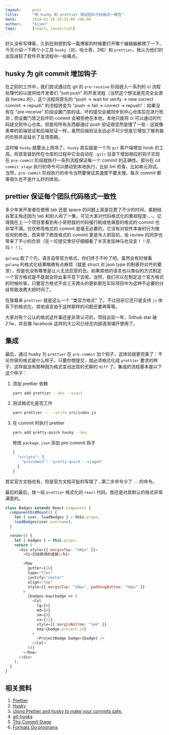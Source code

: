 ```yaml
---
layout:     post
title:      "用 husky 和 prettier 保证团队代码格式一致性"
date:       2018-02-28 14:33:00 +08:00
author:     "Eisen"
tags:       [react, javascript]
---
```


好久没有写博客，久到在刚想到写一篇博客的时候要打开哪个编辑器都楞了一下。今天介绍一下两个小工具 `husky`（对，哈士奇，2哈）和 `prettier`。我认为他们的出现减轻了软件开发流程中一些痛点。

## husky 为 git commit 增加钩子

在之前的工作中，我们尝试通过在 git 的 `pre-receive` 阶段嵌入一系列的 ci 流程处理代码以提供给开发者们 "just push" 的开发流程（当然这个想法是完完全全源自  heroku 的）。这个流程将原先的 "push -> wait for verify -> new correct commit -> repush" 的流程转变为 "push -> fail -> correct -> repush"：如果没有在 "pre-receive" 阶段设置门禁的话，坏的提交会被同步到中心仓库后在进行检测；而设置门禁之后坏的 commit 会被拒绝在本地，本地只能将 ci 可以通过的代码提交到中心仓库。但是将所有东西都通过 push 验证很显然是慢了一些：这就像表单的前端验证和后端验证一样，虽然后端验证永远必不可少但是它增加了服务器的负担并且延长了反馈周期。

这时候 `husky` 就要派上用场了。`husky` 其实就是一个为 `git` 客户端增加 hook 的工具。将其安装到所在仓库的过程中它会自动在 `.git/` 目录下增加相应的钩子实现在 `pre-commit` 阶段就执行一系列流程保证每一个 commit 的正确性。部分在 cd `commit stage` 执行的命令可以挪动到本地执行，比如 lint 检查、比如单元测试。当然，`pre-commit` 阶段执行的命令当然要保证其速度不要太慢，每次 commit 都等很久也不是什么好的体验。

## prettier 保证每个团队代码格式一致性

多少年来开发者在使用 tab 还是 space 的问题上真是花费了不少的时间，美剧硅谷里主角还因为 tab 和别人闹了一集，可见大家对代码格式化的重视程度-_-。记得我在上一个项目里看到有小哥把我的代码强行刷成他满意的格式的 commit 也非常不满。仅仅修改格式的 commit 是毫无必要的，它没有对软件本身的行为做任何的修改，而夹带了修改格式的 commit 更是令人抓狂的，给 review 的同学也带来了不小的负担（在一坨提交里仔仔细细看了半天发现神马也没变！！尼玛！！）。

`golang` 取了个巧，语言自带官方格式，你们终于不吵了吧。虽然会有时候看 `golang` 的格式化结果略微有点麻烦（就是 struct 对 json type 的制表符对齐的要求），但是也没有哪里是让人无法忍受的丑。如果其他的语言也以类似的方式制定一个官方格式是不是就会将此事平息下去呢。当然，我们可以在制定这个官方格式的时候吵架，只要官方格式不会三天两头的更新那在实际项目中为这种不必要的分歧导致浪费大把时间了。

在我看来 `prettier` 就是这么一个 "类官方格式" 了。不过目前它还只是支持 `js` 体系下的格式化，其他语言由于这样那样的问题还要再等等。

大家对有个公认的格式这件事还是非常认可的，项目出现一年，Github star 破 2.1w，并且像 facebook 这样的大公司已经在内部逐渐铺开使用了。

## 集成

最后，通过 husky 为 `prettier` 在 `pre-commit` 加个钩子，这体验就更完美了：不论你家的格式是什么样子，只要你想提交，就必须格式化成 `prettier` 要求的样子，这样就没有那种因为格式变动出现的无聊的 `diff` 了。集成的流程基本是以下这个样子：

1. 添加 prettier 依赖

    ```bash
    yarn add prettier --dev --exact
    ```
    
2. 测试格式化是否工作

    ```bash
    yarn prettier -- --write src/index.js
    ```
    
3. 在 commit 时执行 prettier

    ```bash
    yarn add pretty-quick husky --dev
    ```
        
    修改  `package.json` 添加 pre-commit 钩子
    
    ```js
    {
      "scripts": {
        "precommit": "pretty-quick --staged"
      }
    }
    ```

其实官方文档也有，但是官方文档可耻的写错了...第二步命令少了 `--` 的命令。

最后的最后，放一段 `prettier` 格式化的 `react` 代码，我还是对其默认的格式非常满意的。

```js
class Badges extends React.Component {
  componentDidMount() {
    let { user, loadBadges } = this.props;
    loadBadges(user.username);
  }

  render() {
    let { badges } = this.props;
    return (
      <div style={{ marginTop: "50px" }}>
        <h1>已经获得的成就</h1>

        <Row
          gutter={16}
          type="flex"
          justify="center"
          align="top"
          style={{ marginTop: "20px", paddingBottom: "10px" }}
        >
          {badges.map(badge => (
            <Col
              lg={6}
              md={6}
              sm={8}
              xs={12}
              style={{ marginBottom: "1em" }}
              key={badge.project.id}
            >
              <ProjectBadge badge={badge} />
            </Col>
          ))}
        </Row>
      </div>
    );
  }
}
```

## 相关资料

1. [Prettier](https://prettier.io/)
2. [Husky](https://github.com/typicode/husky)
3. [Using Prettier and husky to make your commits safe.](https://medium.com/@bartwijnants/using-prettier-and-husky-to-make-your-commits-save-2960f55cd351)
4. [git-hooks](https://git-scm.com/docs/githooks)
5. [The Commit Stage](https://www.informit.com/articles/article.aspx?p=1621865&seqNum=4)
6. [Formats Go programs](https://golang.org/cmd/gofmt/)

